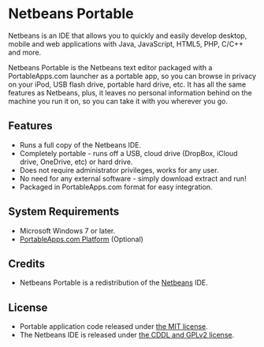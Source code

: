 # Netbeans Portable

Netbeans is an IDE that allows you to quickly and easily develop desktop, mobile
and web applications with Java, JavaScript, HTML5, PHP, C/C++ and more.

Netbeans Portable is the Netbeans text editor packaged with a PortableApps.com
launcher as a portable app, so you can browse in privacy on your iPod, USB flash
drive, portable hard drive, etc. It has all the same features as Netbeans, plus,
it leaves no personal information behind on the machine you run it on, so you
can take it with you wherever you go.

## Features
* Runs a full copy of the Netbeans IDE.
* Completely portable - runs off a USB, cloud drive (DropBox, iCloud drive,
  OneDrive, etc) or hard drive.
* Does not require administrator privileges, works for any user.
* No need for any external software - simply download extract and run!
* Packaged in PortableApps.com format for easy integration.

## System Requirements

* Microsoft Windows 7 or later.
* [PortableApps.com Platform](http://portableapps.com/download) (Optional)

## Credits

* Netbeans Portable is a redistribution of the [Netbeans](https://netbeans.org/) IDE.

## License

* Portable application code released under [the MIT license](LICENSE).
* The Netbeans IDE is released under [the CDDL and GPLv2 license](https://netbeans.org/about/legal/license.html).
